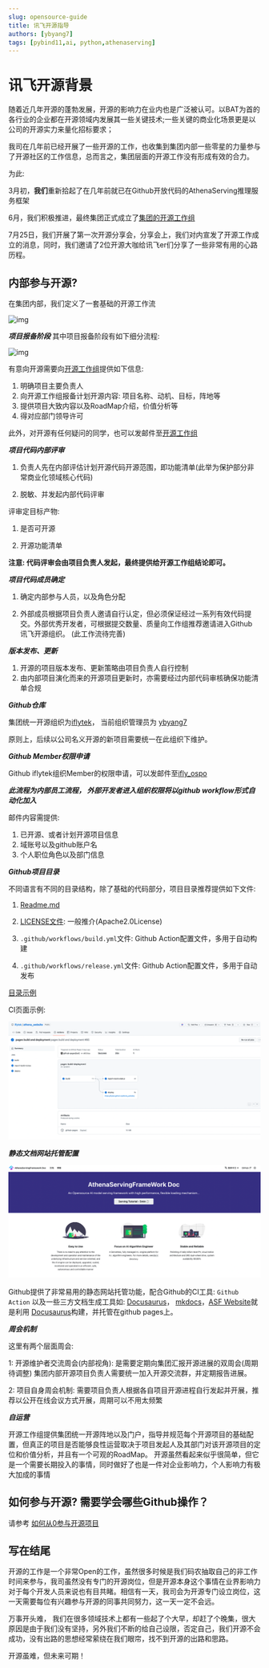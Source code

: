```yaml
---
slug: opensource-guide
title: 讯飞开源指导
authors: [ybyang7]
tags: [pybind11,ai, python,athenaserving]
---
```


# 讯飞开源背景

随着近几年开源的蓬勃发展，开源的影响力在业内也是广泛被认可。以BAT为首的各行业的企业都在开源领域内发展其一些关键技术;一些关键的商业化场景更是以公司的开源实力来量化招标要求；

我司在几年前已经开展了一些开源的工作，也收集到集团内部一些零星的力量参与了开源社区的工作信息，总而言之，集团层面的开源工作没有形成有效的合力。

为此:

3月初，**我们**重新拾起了在几年前就已在Github开放代码的AthenaServing推理服务框架

6月，我们积极推进，最终集团正式成立了[集团的开源工作组](mailto:ifly_ospo@iflytek.com)

7月25日，我们开展了第一次开源分享会，分享会上，我们对内宣发了开源工作成立的消息，同时，我们邀请了2位开源大咖给讯飞er们分享了一些非常有用的心路历程。

## 内部参与开源?

在集团内部，我们定义了一套基础的开源工作流

![img](https://www.plantuml.com/plantuml/png/VLBDRjD06BpxAVQON2e1jmILSkB2WGVWuYRRU8LPL_PM5JT7RR3D3tPKKbMfAzKghIn-J42bj4bA7WRlP_l4As1dqyf83f8bM_FDUBwTdJM3oJhRUgvAymz98XkezeWmPMkT__mElfC5LybXzA2Ec88fght0Hbr2g25WU7NAFrZD0W3Ru_s398XuD9m3ZqaBKmFV85WrCAfHhL0N7lnbBzi9btlaj0eRX7IyYMM66l7a93dkBluI1N1ysHIQTRdrR5lMspSK69p3-oiXfXh3I2STXJNG_PQcQdf3n-tLTFSR3Dm_qpSySdWl1ESJk6xonIaRRYj4nQXMKWdNp1ocColVdHZ_JhspUk5t2tPqZEag77ojYwCbZWt-P-xs-UNERxCBX-UmFohMB2TL4K55rXLfqpRPa1QlV2nkD9xiyV5UKreQn9qLGHIU-SEl1n06S3I3Ts4yUOsUqhiB2dhOOaIZMUzjSXtTJk-j22diMn2S2EOJkOFBj68VtW_ZwH3yCRSlvcr9hO_fp4kzq_ziLwwCI4-4nkqHdvemzaIOyQ-ZPFSYyytqh9l-68aMYClAIwvjIcjvB7dZ_m80)

***项目报备阶段***
其中项目报备阶段有如下细分流程:

![img](https://www.plantuml.com/plantuml/png/SoWkIImgAStDuG8pk1GKh5uktFbyzhhdKpO_wrfg3HJ8ooz9LIZAJCyeiLAmISxFoI-oAafDiLDusZ_nPTEw9xktFPenpoOpBQSoFh-u8Dy1n2f9pTPBpi-r0-fMA4ejI4qiWHdxTDt25ylRh1MuG58AIOd9sUM9HIaALiyw9p-TFGza7JuBrp_PqVTqJyEpNHEURb_wPE-SvxjRddLCU3fnnhDDyrysp08gUD4uvVdctGesbKcLYNdfvYYkqR41YILdfEOPcQAw4k7CyepCd5G53IHh8Iu6clvYVxkzfa9cCQhiX6MQ80V31TEBKbFpx9xDMAy92altp9ACqgGdkoS_tJNvsTpcbpCd0CFrnVhjm030wKq2lk020eVKl1HWd040)


有意向开源需要向[开源工作组](mailto:ifly_ospo@iflytek.com)提供如下信息:

1. 明确项目主要负责人
2. 向开源工作组报备计划开源内容: 项目名称、动机、目标，阵地等
3. 提供项目大致内容以及RoadMap介绍，价值分析等
4. 得对应部门领导许可

此外，对开源有任何疑问的同学，也可以发邮件至[开源工作组](mailto:ifly_ospo@iflytek.com)

***项目代码内部评审***

1. 负责人先在内部评估计划开源代码开源范围，即功能清单(此举为保护部分非常商业化领域核心代码)

2. 脱敏、并发起内部代码评审

评审定目标产物:

1. 是否可开源

2. 开源功能清单

**注意: 代码评审会由项目负责人发起，最终提供给开源工作组结论即可。**

***项目代码成员确定***

1. 确定内部参与人员，以及角色分配

2. 外部成员根据项目负责人邀请自行认定，但必须保证经过一系列有效代码提交。外部优秀开发者，可根据提交数量、质量向工作组推荐邀请进入Github 讯飞开源组织。 (此工作流待完善)

***版本发布、更新***

1. 开源的项目版本发布、更新策略由项目负责人自行控制
2. 由内部项目演化而来的开源项目更新时，亦需要经过内部代码审核确保功能清单合规

***Github仓库***

集团统一开源组织为[iflytek](https://github.com/iflytek)， 当前组织管理员为 [ybyang7](mailto:ybyang7@iflytek.com)

原则上，后续以公司名义开源的新项目需要统一在此组织下维护。

***Github Member权限申请***

Github iflytek组织Member的权限申请，可以发邮件至[ifly_ospo](mailto:ifly_ospo@iflytek.com) 

***此流程为内部员工流程， 外部开发者进入组织权限将以github workflow形式自动化加入***

邮件内容需提供:

1. 已开源、或者计划开源项目信息
2. 域账号以及github账户名
3. 个人职位角色以及部门信息

***Github项目目录***

不同语言有不同的目录结构，除了基础的代码部分，项目目录推荐提供如下文件:

1. [Readme.md](https://github.com/iflytek/opensource_templates/blob/master/README.md)

2. [LICENSE文件](https://github.com/iflytek/opensource_templates/blob/master/LICENSE): 一般推介(Apache2.0License)

3. `.github/workflows/build.yml`文件: Github Action配置文件，多用于自动构建

4. `.github/workflows/release.yml`文件: Github Action配置文件，多用于自动发布

[目录示例](https://github.com/iflytek/opensource_templates)

CI页面示例:

![ci](imgs/ci.png)

***静态文档网站托管配置***

![img](imgs/docwebsite.png)

Github提供了非常易用的静态网站托管功能，配合Github的CI工具: `Github Action`
以及一些三方文档生成工具如: [Docusaurus](https://docusaurus.io/)， [mkdocs](https://www.mkdocs.org/)，[ASF Website](https://iflytek.github.io/athena_website/)就是利用 [Docusaurus](https://docusaurus.io/)构建，并托管在github pages上。

***周会机制***

这里有两个层面周会:

1: 开源维护者交流周会(内部视角): 是需要定期向集团汇报开源进展的双周会(周期待调整)
集团内部开源项目负责人需要统一加入开源交流群，并定期报告进展。

2: 项目自身周会机制: 需要项目负责人根据各自项目开源进程自行发起并开展，推荐以公开在线会议方式开展，周期可以不用太频繁


***自运营***

开源工作组提供集团统一开源阵地以及门户，指导并规范每个开源项目的基础配置，但真正的项目是否能够良性运营取决于项目发起人及其部门对该开源项目的定位和价值分析，并且有一个可观的RoadMap。 开源虽然看起来似乎很简单，但它是一个需要长期投入的事情，同时做好了也是一件对企业影响力，个人影响力有极大加成的事情

## 如何参与开源? 需要学会哪些Github操作？

请参考 [如何从0参与开源项目](https://iflytek.github.io/athena_website/en/blog/git)


## 写在结尾

开源的工作是一个非常Open的工作，虽然很多时候是我们码农抽取自己的非工作时间来参与，我司虽然没有专门的开源岗位，但是开源本身这个事情在业界影响力对于每个开发人员来说也有目共睹。相信有一天，我司会为开源专门设立岗位，这一天需要每位有兴趣参与开源的同事共同努力，这一天一定不会远。 

万事开头难， 我们在很多领域技术上都有一些起了个大早，却赶了个晚集，很大原因是由于我们没有坚持，另外我们不断的给自己设限，否定自己，我们开源不会成功，没有出路的思想经常萦绕在我们眼帘，找不到开源的出路和思路。

开源虽难，但未来可期！









